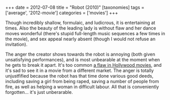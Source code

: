+++
date = 2012-07-08
title = "Robot (2010)"
[taxonomies]
tags = ['average', '2012-movie']
categories = ['movies']
+++

Though incredibly shallow, formulaic, and ludicrous, it is entertaining
at times. Also the beauty of the leading lady is without flaw and her
dance moves wonderful (there's stupid full-length music sequences a few
times in the movie), and sex appeal nearly absent (though I would not
refuse an invitation).

The anger the creator shows towards the robot is annoying (both given
unsatisfying performances), and is most unbearable at the moment when he
gets to break it apart. It's too common [a flaw in Hollywood movies],
and it's sad to see it in a movie from a different market. The anger is
totally unjustfified because the robot has that time done various good
deeds, including saving a girl from being raped, saving a number of
people from fire, as well as helping a woman in difficult labour. All
that is conveniently forgotten... it's just unberarable.

  [a flaw in Hollywood movies]: @/unforgiving-characters-are-annoying.md
